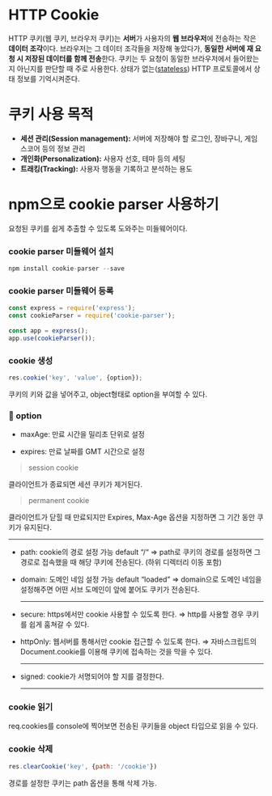 # HTTP Cookie

HTTP 쿠키(웹 쿠키, 브라우저 쿠키)는 **서버**가 사용자의 **웹 브라우저**에 전송하는 작은 **데이터 조각**이다. 브라우저는 그 데이터 조각들을 저장해 놓았다가, **동일한 서버에 재 요청 시 저장된 데이터를 함께 전송**한다. 쿠키는 두 요청이 동일한 브라우저에서 들어왔는지 아닌지를 판단할 때 주로 사용한다. 상태가 없는([stateless](https://developer.mozilla.org/en-US/docs/Web/HTTP/Overview#HTTP_is_stateless_but_not_sessionless)) HTTP 프로토콜에서 상태 정보를 기억시켜준다. 



# 쿠키 사용 목적

- **세션 관리(Session management):** 서버에 저장해야 할 로그인, 장바구니, 게임 스코어 등의 정보 관리
- **개인화(Personalization):** 사용자 선호, 테마 등의 세팅
- **트래킹(Tracking):** 사용자 행동을 기록하고 분석하는 용도



# npm으로 cookie parser 사용하기

요청된 쿠키를 쉽게 추출할 수 있도록 도와주는 미들웨어이다.


### **cookie parser 미들웨어 설치**

```jsx
npm install cookie-parser --save
```


### **cookie parser 미들웨어 등록**

```jsx
const express = require('express');
const cookieParser = require('cookie-parser');
 
const app = express();
app.use(cookieParser());
```


### **cookie 생성**

```jsx
res.cookie('key', 'value', {option});
```

쿠키의 키와 값을 넣어주고, object형태로 option을 부여할 수 있다. 



### 🔎 option

- maxAge: 만료 시간을 밀리초 단위로 설정

- expires: 만료 날짜를 GMT 시간으로 설정

> session cookie

  클라이언트가 종료되면 세션 쿠키가 제거된다. 

> permanent cookie

  클라이언트가 닫힐 때 만료되지만 Expires,  Max-Age 옵션을 지정하면 그 기간 동안 쿠키가 유지된다. 

---

- path: cookie의 경로 설정 가능 default “/“
    ⇒ path로 쿠키의 경로를 설정하면 그 경로로 접속했을 때 해당 쿠키에 전송된다. (하위 디렉터리 이동 포함)

- domain: 도메인 네임 설정 가능 default “loaded”
    ⇒ domain으로 도메인 네임을 설정해주면 어떤 서브 도메인이 앞에 붙어도 쿠키가 전송된다. 

    ---

- secure: https에서만 cookie 사용할 수 있도록 한다.
    ⇒ http를 사용할 경우 쿠키를 쉽게 훔쳐갈 수 있다. 

- httpOnly: 웹서버를 통해서만 cookie 접근할 수 있도록 한다.
    ⇒ 자바스크립트의 Document.cookie를 이용해 쿠키에 접속하는 것을 막을 수 있다. 

    ---

- signed: cookie가 서명되어야 할 지를 결정한다.

     ---



### cookie 읽기

req.cookies를 console에 찍어보면 전송된 쿠키들을 object 타입으로 읽을 수 있다. 



### cookie 삭제

```jsx
res.clearCookie('key', {path: '/cookie'})
```

경로를 설정한 쿠키는 path 옵션을 통해 삭제 가능.


